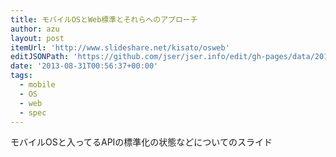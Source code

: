 ```yaml
---
title: モバイルOSとWeb標準とそれらへのアプローチ
author: azu
layout: post
itemUrl: 'http://www.slideshare.net/kisato/osweb'
editJSONPath: 'https://github.com/jser/jser.info/edit/gh-pages/data/2013/08/index.json'
date: '2013-08-31T00:56:37+00:00'
tags:
  - mobile
  - OS
  - web
  - spec
---
```

モバイルOSと入ってるAPIの標準化の状態などについてのスライド
